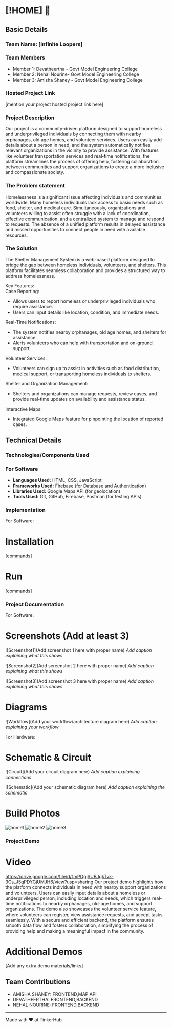 # [!HOME] 🎯


## Basic Details
### Team Name: [Infinite Loopers]


### Team Members
- Member 1: Devatheertha - Govt Model Engineering College
- Member 2: Nehal Nourine- Govt Model Engineering College
- Member 3: Amisha Shaney - Govt Model Engineering College

### Hosted Project Link
[mention your project hosted project link here]

### Project Description
Our project is a community-driven platform designed to support homeless and underprivileged individuals by connecting them with nearby orphanages, old age homes, and volunteer services. Users can easily add details about a person in need, and the system automatically notifies relevant organizations in the vicinity to provide assistance. With features like volunteer transportation services and real-time notifications, the platform streamlines the process of offering help, fostering collaboration between communities and support organizations to create a more inclusive and compassionate society.


### The Problem statement
Homelessness is a significant issue affecting individuals and communities worldwide. Many homeless individuals lack access to basic needs such as food, shelter, and medical care. Simultaneously, organizations and volunteers willing to assist often struggle with a lack of coordination, effective communication, and a centralized system to manage and respond to requests. The absence of a unified platform results in delayed assistance and missed opportunities to connect people in need with available resources.

### The Solution
The Shelter Management System is a web-based platform designed to bridge the gap between homeless individuals, volunteers, and shelters. This platform facilitates seamless collaboration and provides a structured way to address homelessness.  

Key Features:  
Case Reporting:  
   - Allows users to report homeless or underprivileged individuals who require assistance.  
   - Users can input details like location, condition, and immediate needs.

Real-Time Notifications:
   - The system notifies nearby orphanages, old age homes, and shelters for assistance.  
   - Alerts volunteers who can help with transportation and on-ground support.

Volunteer Services: 
   - Volunteers can sign up to assist in activities such as food distribution, medical support, or transporting homeless individuals to shelters.  

Shelter and Organization Management: 
   - Shelters and organizations can manage requests, review cases, and provide real-time updates on availability and assistance status.

Interactive Maps:
   - Integrated Google Maps feature for pinpointing the location of reported cases.  

## Technical Details
### Technologies/Components Used

### For Software ###
- **Languages Used:** HTML, CSS, JavaScript 
- **Frameworks Used:** Firebase (for Database and Authentication)
- **Libraries Used:** Google Maps API (for geolocation)
- **Tools Used:** Git, GitHub, Firebase, Postman (for testing APIs)



### Implementation
For Software:
# Installation
[commands]

# Run
[commands]

### Project Documentation
For Software:

# Screenshots (Add at least 3)
![Screenshot1](Add screenshot 1 here with proper name)
*Add caption explaining what this shows*

![Screenshot2](Add screenshot 2 here with proper name)
*Add caption explaining what this shows*

![Screenshot3](Add screenshot 3 here with proper name)
*Add caption explaining what this shows*

# Diagrams
![Workflow](Add your workflow/architecture diagram here)
*Add caption explaining your workflow*

For Hardware:

# Schematic & Circuit
![Circuit](Add your circuit diagram here)
*Add caption explaining connections*

![Schematic](Add your schematic diagram here)
*Add caption explaining the schematic*

# Build Photos

![home1](https://github.com/user-attachments/assets/591ff47d-215f-4968-afeb-d454626abef2)
![home2](https://github.com/user-attachments/assets/389fd0b0-615d-46f3-8e9e-89be405901ae)
![home3](https://github.com/user-attachments/assets/0189a31f-f926-44d6-ab81-d96a05a45f39)






### Project Demo
# Video
https://drive.google.com/file/d/1mPOgjSUBJgkTvk-3Cs_J5qPDYGjUMJH6/view?usp=sharing 
Our project demo highlights how the platform connects individuals in need with nearby support organizations and volunteers. Users can easily input details about a homeless or underprivileged person, including location and needs, which triggers real-time notifications to nearby orphanages, old-age homes, and support organizations. The demo also showcases the volunteer service feature, where volunteers can register, view assistance requests, and accept tasks seamlessly. With a secure and efficient backend, the platform ensures smooth data flow and fosters collaboration, simplifying the process of providing help and making a meaningful impact in the community.

# Additional Demos
[Add any extra demo materials/links]

## Team Contributions
- AMISHA SHANEY: FRONTEND,MAP API
- DEVATHEERTHA: FRONTEND,BACKEND
- NEHAL NOURINE: FRONTEND,BACKEND

---
Made with ❤️ at TinkerHub
